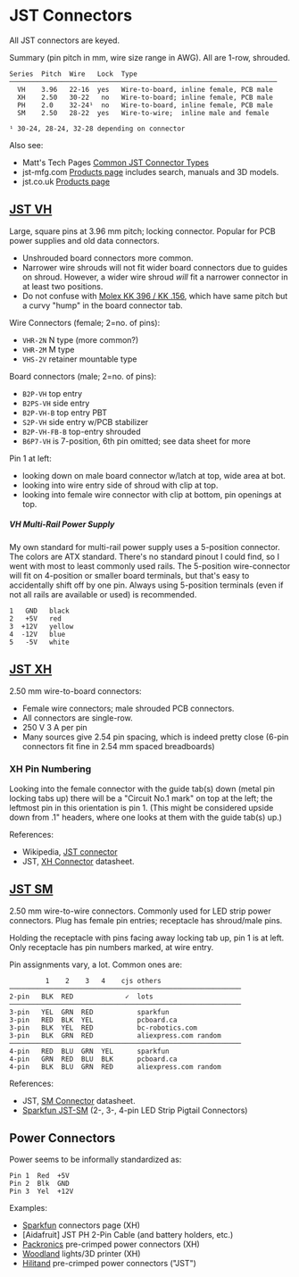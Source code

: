 JST Connectors
==============

All JST connectors are keyed.

Summary (pin pitch in mm, wire size range in AWG). All are 1-row, shrouded.

    Series  Pitch  Wire   Lock  Type
    ───────────────────────────────────────────────────────────────────
      VH    3.96   22-16  yes   Wire-to-board, inline female, PCB male
      XH    2.50   30-22   no   Wire-to-board; inline female, PCB male
      PH    2.0    32-24¹  no   Wire-to-board, inline female, PCB male
      SM    2.50   28-22  yes   Wire-to-wire;  inline male and female

    ¹ 30-24, 28-24, 32-28 depending on connector

Also see:
- Matt's Tech Pages [Common JST Connector Types][mtp-jst]
- jst-mfg.com [Products page][jstmfg] includes search, manuals and 3D models.
- jst.co.uk [Products page][jstcouk]


[JST VH]
--------

Large, square pins at 3.96 mm pitch; locking connector. Popular for PCB
power supplies and old data connectors.
- Unshrouded board connectors more common.
- Narrower wire shrouds will not fit wider board connectors due to guides
  on shroud. However, a wider wire shroud _will_ fit a narrower connector
  in at least two positions.
- Do not confuse with [Molex KK 396 / KK .156][kk386], which have same
  pitch but a curvy "hump" in the board connector tab.

Wire Connectors (female; 2=no. of pins):
- `VHR-2N` N type (more common?)
- `VHR-2M` M type
- `VHS-2V` retainer mountable type

Board connectors (male; 2=no. of pins):
- `B2P-VH` top entry
- `B2PS-VH` side entry
- `B2P-VH-B` top entry PBT
- `S2P-VH` side entry w/PCB stabilizer
- `B2P-VH-FB-B` top-entry shrouded
- `B6P7-VH` is 7-position, 6th pin omitted; see data sheet for more

Pin 1 at left:
- looking down on male board connector w/latch at top, wide area at bot.
- looking into wire entry side of shroud with clip at top.
- looking into female wire connector with clip at bottom, pin openings at top.

##### VH Multi-Rail Power Supply

My own standard for multi-rail power supply uses a 5-position connector.
The colors are ATX standard. There's no standard pinout I could find, so I
went with most to least commonly used rails. The 5-position wire-connector
will fit on 4-position or smaller board terminals, but that's easy to
accidentally shift off by one pin. Always using 5-position terminals (even
if not all rails are available or used) is recommended.

    1   GND   black
    2   +5V   red
    3  +12V   yellow
    4  -12V   blue
    5   -5V   white


[JST XH]
--------

2.50 mm wire-to-board connectors:
- Female wire connectors; male shrouded PCB connectors.
- All connectors are single-row.
- 250 V 3 A per pin
- Many sources give 2.54 pin spacing, which is indeed pretty close (6-pin
  connectors fit fine in 2.54 mm spaced breadboards)

### XH Pin Numbering

Looking into the female connector with the guide tab(s) down (metal pin
locking tabs up) there will be a "Circuit No.1 mark" on top at the left;
the leftmost pin in this orientation is pin 1. (This might be considered
upside down from .1" headers, where one looks at them with the guide tab(s)
up.)

References:
- Wikipedia, [JST connector][wp jst]
- JST, [XH Connector][jst xh] datasheet.


[JST SM]
--------

2.50 mm wire-to-wire connectors. Commonly used for LED strip power
connectors. Plug has female pin entries; receptacle has shroud/male pins.

Holding the receptacle with pins facing away locking tab up, pin 1 is at
left. Only receptacle has pin numbers marked, at wire entry.

Pin assignments vary, a lot. Common ones are:

             1    2    3   4    cjs others
    ──────────────────────────────────────────────────────────
    2-pin   BLK  RED             ✓  lots
    ──────────────────────────────────────────────────────────
    3-pin   YEL  GRN  RED           sparkfun
    3-pin   RED  BLK  YEL           pcboard.ca
    3-pin   BLK  YEL  RED           bc-robotics.com
    3-pin   BLK  GRN  RED           aliexpress.com random
    ──────────────────────────────────────────────────────────
    4-pin   RED  BLU  GRN  YEL      sparkfun
    4-pin   GRN  RED  BLU  BLK      pcboard.ca
    4-pin   BLK  BLU  GRN  RED      aliexpress.com random

References:
- JST, [SM Connector][jst sm] datasheet.
- [Sparkfun JST-SM][sparkfun-SM] (2-, 3-, 4-pin LED Strip Pigtail Connectors)


Power Connectors
----------------

Power seems to be informally standardized as:

    Pin 1  Red  +5V
    Pin 2  Blk  GND
    Pin 3  Yel  +12V

Examples:
- [Sparkfun] connectors page (XH)
- [Aidafruit] JST PH 2-Pin Cable (and battery holders, etc.)
- [Packronics] pre-crimped power connectors (XH)
- [Woodland] lights/3D printer (XH)
- [Hilitand] pre-crimped power connectors ("JST")



<!-------------------------------------------------------------------->
[jstcouk]: https://www.jst.co.uk/products.php?cat=30&nm=JST+Wire-to-Board+Connectors+%28Crimp+Style%29
[jstmfg]: https://www.jst-mfg.com/index_e.php
[mtp-jst]: https://www.mattmillman.com/info/crimpconnectors/common-jst-connector-types/

[jst sm]: http://www.jst-mfg.com/product/pdf/eng/eSM.pdf
[jst vh]: https://www.jst-mfg.com/product/pdf/eng/eVH.pdf
[jst xh]: https://www.jst-mfg.com/product/pdf/eng/eXH.pdf
[kk386]: https://www.mattmillman.com/info/crimpconnectors/#kk156
[wp jst]: https://en.wikipedia.org/wiki/JST_connector

<!-- JST SM -->
[sparkfun-SM]: https://www.sparkfun.com/categories/tags/jst-sm

<!-- Power Connectors -->
[hilitand]: https://www.amazon.com/dp/B07DL4FNTF
[packronics]: https://www.pakronics.com.au/products/jst-2-pin-power-connector-ss321050009
[sparkfun]: https://learn.sparkfun.com/tutorials/connector-basics/all#power-connectors
[woodland]: https://www.amazon.com/dp/B07YKHV46N
